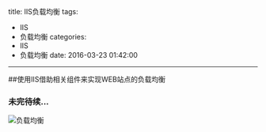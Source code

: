 title: IIS负载均衡
tags:
  - IIS
  - 负载均衡
categories:
  - IIS
  - 负载均衡
date: 2016-03-23 01:42:00
---


##使用IIS借助相关组件来实现WEB站点的负载均衡

### 未完待续...

![负载均衡](http://lanhouzi.qiniudn.com/hexo/blog/very_busy.jpg)